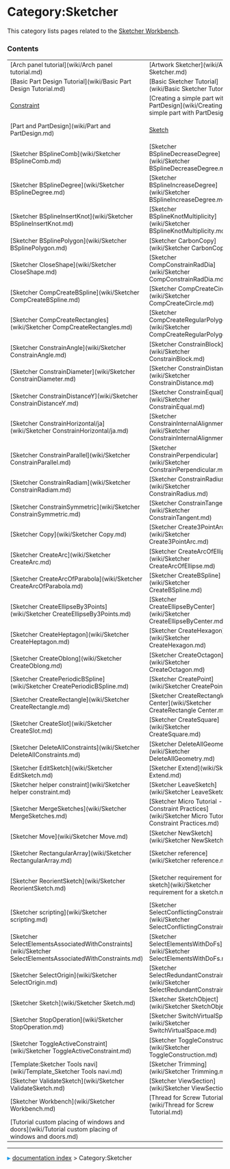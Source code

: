 # Category:Sketcher
This category lists pages related to the [Sketcher Workbench](Sketcher_Workbench.md).

### Contents

|     |     |     |
| --- | --- | --- |
| [Arch panel tutorial](wiki/Arch panel tutorial.md) | [Artwork Sketcher](wiki/Artwork Sketcher.md) | [Basic Attachment Tutorial](wiki/Basic Attachment Tutorial.md) |
| [Basic Part Design Tutorial](wiki/Basic Part Design Tutorial.md) | [Basic Sketcher Tutorial](wiki/Basic Sketcher Tutorial.md) | [Basic Sketcher Tutorial/ro](wiki/Basic Sketcher Tutorial/ro.md) |
| [Constraint](wiki/Constraint.md) | [Creating a simple part with PartDesign](wiki/Creating a simple part with PartDesign.md) | [Draft ShapeString tutorial](wiki/Draft ShapeString tutorial.md) |
| [Part and PartDesign](wiki/Part and PartDesign.md) | [Sketch](wiki/Sketch.md) | [Sketcher BSplineApproximate](wiki/Sketcher BSplineApproximate.md) |
| [Sketcher BSplineComb](wiki/Sketcher BSplineComb.md) | [Sketcher BSplineDecreaseDegree](wiki/Sketcher BSplineDecreaseDegree.md) | [Sketcher BSplineDecreaseKnotMultiplicity](wiki/Sketcher BSplineDecreaseKnotMultiplicity.md) |
| [Sketcher BSplineDegree](wiki/Sketcher BSplineDegree.md) | [Sketcher BSplineIncreaseDegree](wiki/Sketcher BSplineIncreaseDegree.md) | [Sketcher BSplineIncreaseKnotMultiplicity](wiki/Sketcher BSplineIncreaseKnotMultiplicity.md) |
| [Sketcher BSplineInsertKnot](wiki/Sketcher BSplineInsertKnot.md) | [Sketcher BSplineKnotMultiplicity](wiki/Sketcher BSplineKnotMultiplicity.md) | [Sketcher BSplinePoleWeight](wiki/Sketcher BSplinePoleWeight.md) |
| [Sketcher BSplinePolygon](wiki/Sketcher BSplinePolygon.md) | [Sketcher CarbonCopy](wiki/Sketcher CarbonCopy.md) | [Sketcher Clone](wiki/Sketcher Clone.md) |
| [Sketcher CloseShape](wiki/Sketcher CloseShape.md) | [Sketcher CompConstrainRadDia](wiki/Sketcher CompConstrainRadDia.md) | [Sketcher CompCreateArc](wiki/Sketcher CompCreateArc.md) |
| [Sketcher CompCreateBSpline](wiki/Sketcher CompCreateBSpline.md) | [Sketcher CompCreateCircle](wiki/Sketcher CompCreateCircle.md) | [Sketcher CompCreateConic](wiki/Sketcher CompCreateConic.md) |
| [Sketcher CompCreateRectangles](wiki/Sketcher CompCreateRectangles.md) | [Sketcher CompCreateRegularPolygon](wiki/Sketcher CompCreateRegularPolygon.md) | [Sketcher ConnectLines](wiki/Sketcher ConnectLines.md) |
| [Sketcher ConstrainAngle](wiki/Sketcher ConstrainAngle.md) | [Sketcher ConstrainBlock](wiki/Sketcher ConstrainBlock.md) | [Sketcher ConstrainCoincident](wiki/Sketcher ConstrainCoincident.md) |
| [Sketcher ConstrainDiameter](wiki/Sketcher ConstrainDiameter.md) | [Sketcher ConstrainDistance](wiki/Sketcher ConstrainDistance.md) | [Sketcher ConstrainDistanceX](wiki/Sketcher ConstrainDistanceX.md) |
| [Sketcher ConstrainDistanceY](wiki/Sketcher ConstrainDistanceY.md) | [Sketcher ConstrainEqual](wiki/Sketcher ConstrainEqual.md) | [Sketcher ConstrainHorizontal](wiki/Sketcher ConstrainHorizontal.md) |
| [Sketcher ConstrainHorizontal/ja](wiki/Sketcher ConstrainHorizontal/ja.md) | [Sketcher ConstrainInternalAlignment](wiki/Sketcher ConstrainInternalAlignment.md) | [Sketcher ConstrainLock](wiki/Sketcher ConstrainLock.md) |
| [Sketcher ConstrainParallel](wiki/Sketcher ConstrainParallel.md) | [Sketcher ConstrainPerpendicular](wiki/Sketcher ConstrainPerpendicular.md) | [Sketcher ConstrainPointOnObject](wiki/Sketcher ConstrainPointOnObject.md) |
| [Sketcher ConstrainRadiam](wiki/Sketcher ConstrainRadiam.md) | [Sketcher ConstrainRadius](wiki/Sketcher ConstrainRadius.md) | [Sketcher ConstrainSnellsLaw](wiki/Sketcher ConstrainSnellsLaw.md) |
| [Sketcher ConstrainSymmetric](wiki/Sketcher ConstrainSymmetric.md) | [Sketcher ConstrainTangent](wiki/Sketcher ConstrainTangent.md) | [Sketcher ConstrainVertical](wiki/Sketcher ConstrainVertical.md) |
| [Sketcher Copy](wiki/Sketcher Copy.md) | [Sketcher Create3PointArc](wiki/Sketcher Create3PointArc.md) | [Sketcher Create3PointCircle](wiki/Sketcher Create3PointCircle.md) |
| [Sketcher CreateArc](wiki/Sketcher CreateArc.md) | [Sketcher CreateArcOfEllipse](wiki/Sketcher CreateArcOfEllipse.md) | [Sketcher CreateArcOfHyperbola](wiki/Sketcher CreateArcOfHyperbola.md) |
| [Sketcher CreateArcOfParabola](wiki/Sketcher CreateArcOfParabola.md) | [Sketcher CreateBSpline](wiki/Sketcher CreateBSpline.md) | [Sketcher CreateCircle](wiki/Sketcher CreateCircle.md) |
| [Sketcher CreateEllipseBy3Points](wiki/Sketcher CreateEllipseBy3Points.md) | [Sketcher CreateEllipseByCenter](wiki/Sketcher CreateEllipseByCenter.md) | [Sketcher CreateFillet](wiki/Sketcher CreateFillet.md) |
| [Sketcher CreateHeptagon](wiki/Sketcher CreateHeptagon.md) | [Sketcher CreateHexagon](wiki/Sketcher CreateHexagon.md) | [Sketcher CreateLine](wiki/Sketcher CreateLine.md) |
| [Sketcher CreateOblong](wiki/Sketcher CreateOblong.md) | [Sketcher CreateOctagon](wiki/Sketcher CreateOctagon.md) | [Sketcher CreatePentagon](wiki/Sketcher CreatePentagon.md) |
| [Sketcher CreatePeriodicBSpline](wiki/Sketcher CreatePeriodicBSpline.md) | [Sketcher CreatePoint](wiki/Sketcher CreatePoint.md) | [Sketcher CreatePolyline](wiki/Sketcher CreatePolyline.md) |
| [Sketcher CreateRectangle](wiki/Sketcher CreateRectangle.md) | [Sketcher CreateRectangle Center](wiki/Sketcher CreateRectangle Center.md) | [Sketcher CreateRegularPolygon](wiki/Sketcher CreateRegularPolygon.md) |
| [Sketcher CreateSlot](wiki/Sketcher CreateSlot.md) | [Sketcher CreateSquare](wiki/Sketcher CreateSquare.md) | [Sketcher CreateTriangle](wiki/Sketcher CreateTriangle.md) |
| [Sketcher DeleteAllConstraints](wiki/Sketcher DeleteAllConstraints.md) | [Sketcher DeleteAllGeometry](wiki/Sketcher DeleteAllGeometry.md) | [Sketcher Dialog](wiki/Sketcher Dialog.md) |
| [Sketcher EditSketch](wiki/Sketcher EditSketch.md) | [Sketcher Extend](wiki/Sketcher Extend.md) | [Sketcher External](wiki/Sketcher External.md) |
| [Sketcher helper constraint](wiki/Sketcher helper constraint.md) | [Sketcher LeaveSketch](wiki/Sketcher LeaveSketch.md) | [Sketcher MapSketch](wiki/Sketcher MapSketch.md) |
| [Sketcher MergeSketches](wiki/Sketcher MergeSketches.md) | [Sketcher Micro Tutorial - Constraint Practices](wiki/Sketcher Micro Tutorial - Constraint Practices.md) | [Sketcher MirrorSketch](wiki/Sketcher MirrorSketch.md) |
| [Sketcher Move](wiki/Sketcher Move.md) | [Sketcher NewSketch](wiki/Sketcher NewSketch.md) | [Sketcher Preferences](wiki/Sketcher Preferences.md) |
| [Sketcher RectangularArray](wiki/Sketcher RectangularArray.md) | [Sketcher reference](wiki/Sketcher reference.md) | [Sketcher RemoveAxesAlignment](wiki/Sketcher RemoveAxesAlignment.md) |
| [Sketcher ReorientSketch](wiki/Sketcher ReorientSketch.md) | [Sketcher requirement for a sketch](wiki/Sketcher requirement for a sketch.md) | [Sketcher RestoreInternalAlignmentGeometry](wiki/Sketcher RestoreInternalAlignmentGeometry.md) |
| [Sketcher scripting](wiki/Sketcher scripting.md) | [Sketcher SelectConflictingConstraints](wiki/Sketcher SelectConflictingConstraints.md) | [Sketcher SelectConstraints](wiki/Sketcher SelectConstraints.md) |
| [Sketcher SelectElementsAssociatedWithConstraints](wiki/Sketcher SelectElementsAssociatedWithConstraints.md) | [Sketcher SelectElementsWithDoFs](wiki/Sketcher SelectElementsWithDoFs.md) | [Sketcher SelectHorizontalAxis](wiki/Sketcher SelectHorizontalAxis.md) |
| [Sketcher SelectOrigin](wiki/Sketcher SelectOrigin.md) | [Sketcher SelectRedundantConstraints](wiki/Sketcher SelectRedundantConstraints.md) | [Sketcher SelectVerticalAxis](wiki/Sketcher SelectVerticalAxis.md) |
| [Sketcher Sketch](wiki/Sketcher Sketch.md) | [Sketcher SketchObject](wiki/Sketcher SketchObject.md) | [Sketcher Split](wiki/Sketcher Split.md) |
| [Sketcher StopOperation](wiki/Sketcher StopOperation.md) | [Sketcher SwitchVirtualSpace](wiki/Sketcher SwitchVirtualSpace.md) | [Sketcher Symmetry](wiki/Sketcher Symmetry.md) |
| [Sketcher ToggleActiveConstraint](wiki/Sketcher ToggleActiveConstraint.md) | [Sketcher ToggleConstruction](wiki/Sketcher ToggleConstruction.md) | [Sketcher ToggleDrivingConstraint](wiki/Sketcher ToggleDrivingConstraint.md) |
| [Template:Sketcher Tools navi](wiki/Template_Sketcher Tools navi.md) | [Sketcher Trimming](wiki/Sketcher Trimming.md) | [Sketcher Tutorial](wiki/Sketcher Tutorial.md) |
| [Sketcher ValidateSketch](wiki/Sketcher ValidateSketch.md) | [Sketcher ViewSection](wiki/Sketcher ViewSection.md) | [Sketcher ViewSketch](wiki/Sketcher ViewSketch.md) |
| [Sketcher Workbench](wiki/Sketcher Workbench.md) | [Thread for Screw Tutorial](wiki/Thread for Screw Tutorial.md) | [Toothbrush Head Stand](wiki/Toothbrush Head Stand.md) |
| [Tutorial custom placing of windows and doors](wiki/Tutorial custom placing of windows and doors.md) |



---
![](images/Right_arrow.png) [documentation index](../README.md) > Category:Sketcher
